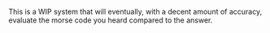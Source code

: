 This is a WIP system that will eventually, with a decent amount of accuracy, evaluate the morse code you heard compared to the answer.
